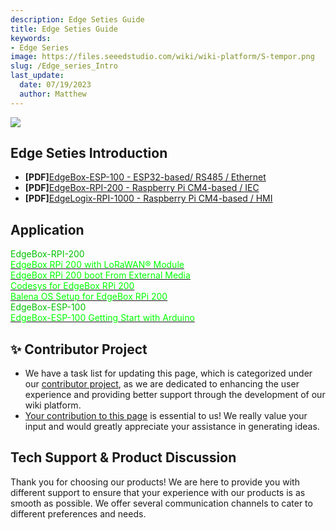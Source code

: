 ```yaml
---
description: Edge Seties Guide
title: Edge Seties Guide
keywords:
- Edge Series
image: https://files.seeedstudio.com/wiki/wiki-platform/S-tempor.png
slug: /Edge_series_Intro
last_update:
  date: 07/19/2023
  author: Matthew
---
```


<div style={{textAlign:'center'}}><img src="https://files.seeedstudio.com/wiki/wiki-platform/collection_page/Edge_Series_wiki_front.png" style={{width:1000, height:'auto'}}/></div>

## Edge Seties Introduction

- **[PDF]**[EdgeBox-ESP-100 - ESP32-based/ RS485 / Ethernet](https://files.seeedstudio.com/wiki/edge_box_esp/EdgeBox-ESP-100-User_Manual.pdf)
- **[PDF]**[EdgeBox-RPI-200 - Raspberry Pi CM4-based / IEC](https://files.seeedstudio.com/wiki/Edge_Box/EdgeBox-RPi-200_Edge_Computing_Controller_User_Manual.pdf)
- **[PDF]**[EdgeLogix-RPI-1000 - Raspberry Pi CM4-based / HMI](https://files.seeedstudio.com/wiki/Edge_Logix/EdgeLogix-RPI-1000-Datasheet-V1.0.pdf)

## Application

<div class="independent_container">
    <div class="independent_item" style={{textAlign: 'center'}}>
            <div class="start_card_title" style={{textAlign: 'center'}}><font color={'8DC215'} size={"6"}>EdgeBox-RPI-200</font></div>
            <a href="https://wiki.seeedstudio.com/EdgeBox-rpi-200-with-LoRaWAN-module/" target="_blank"><span><font color={'FFFFFF'} size={"3"}> EdgeBox RPi 200 with LoRaWAN® Module</font></span></a>
            <br/>
            <a href="https://wiki.seeedstudio.com/EdgeBox-RPi-200-boot-from-external-media/" target="_blank"><span><font color={'FFFFFF'} size={"3"}> EdgeBox RPi 200 boot From External Media </font></span></a>
            <br/>
            <a href="https://wiki.seeedstudio.com/Edgebox-rpi-200-codesys/" target="_blank"><span><font color={'FFFFFF'} size={"3"}> Codesys for EdgeBox RPi 200 </font></span></a>
            <br/>
            <a href="https://wiki.seeedstudio.com/Edgebox-rpi-200-balena-OS-setup/" target="_blank"><span><font color={'FFFFFF'} size={"3"}> Balena OS Setup for EdgeBox RPi 200  </font></span></a>
    </div>
    <div class="independent_item" style={{textAlign: 'center'}}>
            <div class="independent_title" style={{textAlign: 'center'}}><font color={'8DC215'} size={"6"}>EdgeBox-ESP-100</font></div>
            <a href="https://wiki.seeedstudio.com/Edgebox-ESP-100-Arduino/" target="_blank"><span><font color={'FFFFFF'} size={"3"}> EdgeBox-ESP-100 Getting Start with Arduino</font></span></a>
            <br/>
    </div>
</div>

## ✨ Contributor Project

- We have a task list for updating this page, which is categorized under our [contributor project](https://github.com/orgs/Seeed-Studio/projects/6/views/1?pane=issue&itemId=30957479), as we are dedicated to enhancing the user experience and providing better support through the development of our wiki platform.
- [Your contribution to this page](https://github.com/orgs/Seeed-Studio/projects/6/views/1?pane=issue&itemId=33963241) is essential to us! We really value your input and would greatly appreciate your assistance in generating ideas.

## Tech Support & Product Discussion

Thank you for choosing our products! We are here to provide you with different support to ensure that your experience with our products is as smooth as possible. We offer several communication channels to cater to different preferences and needs.

<div class="button_tech_support_container">
<a href="https://forum.seeedstudio.com/" class="button_forum"></a> 
<a href="https://www.seeedstudio.com/contacts" class="button_email"></a>
</div>

<div class="button_tech_support_container">
<a href="https://discord.gg/eWkprNDMU7" class="button_discord"></a> 
<a href="https://github.com/Seeed-Studio/wiki-documents/discussions/69" class="button_discussion"></a>
</div>
